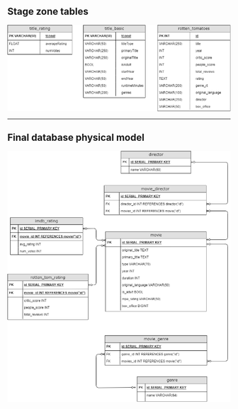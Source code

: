 ## Stage zone tables

![png](stage_zone.png)

---


## Final database physical model

![png](movies_db_model.png)